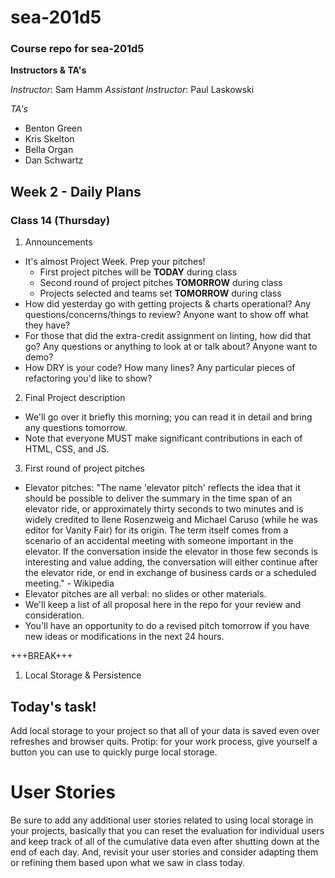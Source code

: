 # sea-201d5
### Course repo for sea-201d5
**Instructors & TA's**

*Instructor*: Sam Hamm
*Assistant Instructor*: Paul Laskowski

*TA's*
- Benton Green
- Kris Skelton
- Bella Organ
- Dan Schwartz

## Week 2 - Daily Plans
### Class 14 (Thursday)
1. Announcements
  - It's almost Project Week. Prep your pitches!
    * First project pitches will be **TODAY** during class
    * Second round of project pitches **TOMORROW** during class
    * Projects selected and teams set **TOMORROW** during class
  - How did yesterday go with getting projects & charts operational? Any questions/concerns/things to review? Anyone want to show off what they have?
  - For those that did the extra-credit assignment on linting, how did that go? Any questions or anything to look at or talk about? Anyone want to demo?
  - How DRY is your code? How many lines? Any particular pieces of refactoring you'd like to show?
2. Final Project description
  - We'll go over it briefly this morning; you can read it in detail and bring any questions tomorrow.
  - Note that everyone MUST make significant contributions in each of HTML, CSS, and JS.
3. First round of project pitches
  - Elevator pitches: "The name 'elevator pitch' reflects the idea that it should be possible to deliver the summary in the time span of an elevator ride, or approximately thirty seconds to two minutes and is widely credited to Ilene Rosenzweig and Michael Caruso (while he was editor for Vanity Fair) for its origin. The term itself comes from a scenario of an accidental meeting with someone important in the elevator. If the conversation inside the elevator in those few seconds is interesting and value adding, the conversation will either continue after the elevator ride, or end in exchange of business cards or a scheduled meeting." - Wikipedia
  - Elevator pitches are all verbal: no slides or other materials.
  - We'll keep a list of all proposal here in the repo for your review and consideration.
  - You'll have an opportunity to do a revised pitch tomorrow if you have new ideas or modifications in the next 24 hours.

+++BREAK+++

1. Local Storage & Persistence

## Today's task!

Add local storage to your project so that all of your data is saved even over refreshes and browser quits. Protip: for your work process, give yourself a button you can use to quickly purge local storage.

# User Stories

Be sure to add any additional user stories related to using local storage in your projects, basically that you can reset the evaluation for individual users and keep track of all of the cumulative data even after shutting down at the end of each day. And, revisit your user stories and consider adapting them or refining them based upon what we saw in class today.
